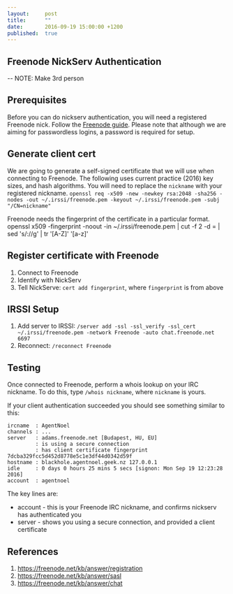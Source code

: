 ```yaml
---
layout:     post
title:      ""
date:       2016-09-19 15:00:00 +1200
published:  true
---
```


## Freenode NickServ Authentication


-- NOTE: Make 3rd person

## Prerequisites
Before you can do nickserv authentication, you will need a registered Freenode nick.
Follow the [Freenode guide](https://freenode.net/kb/answer/registration).
Please note that although we are aiming for passwordless logins, a password is required for setup.

## Generate client cert
We are going to generate a self-signed certificate that we will use when connecting to Freenode.
The following uses current practice (2016) key sizes, and hash algorithms.
You will need to replace the `nickname` with your registered nickname.
`openssl req -x509 -new -newkey rsa:2048 -sha256 -nodes -out ~/.irssi/freenode.pem -keyout ~/.irssi/freenode.pem -subj "/CN=nickname"`

Freenode needs the fingerprint of the certificate in a particular format.
openssl x509 -fingerprint -noout -in ~/.irssi/freenode.pem | cut -f 2 -d = | sed 's/://g' | tr '[A-Z]' '[a-z]'

## Register certificate with Freenode
1. Connect to Freenode
2. Identify with NickServ
3. Tell NickServe: `cert add fingerprint`, where `fingerprint` is from above

## IRSSI Setup
1. Add server to IRSSI: `/server add -ssl -ssl_verify -ssl_cert ~/.irssi/freenode.pem -network Freenode -auto chat.freenode.net 6697`
2. Reconnect: `/reconnect Freenode`

## Testing
Once connected to Freenode, perform a whois lookup on your IRC nickname.
To do this, type `/whois nickname`, where `nickname` is yours.

If your client authentication succeeded you should see something similar to this:
```
ircname  : AgentNoel
channels : ...
server   : adams.freenode.net [Budapest, HU, EU]
         : is using a secure connection
         : has client certificate fingerprint 7dcba329fcc5d452d8778e5c1e3df44d0342d59f
hostname : blackhole.agentnoel.geek.nz 127.0.0.1
idle     : 0 days 0 hours 25 mins 5 secs [signon: Mon Sep 19 12:23:28 2016]
account  : agentnoel
```

The key lines are:

* account - this is your Freenode IRC nickname, and confirms nickserv has authenticated you
* server - shows you using a secure connection, and provided a client certificate

## References

1. https://freenode.net/kb/answer/registration
2. https://freenode.net/kb/answer/sasl
3. https://freenode.net/kb/answer/chat
